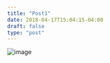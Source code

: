```yaml
---
title: "Post1"
date: 2018-04-17T15:04:15-04:00
draft: false
type: "post"
---
```



![image](/catB.jpg)
